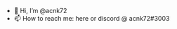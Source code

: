 - 👋 Hi, I’m @acnk72
- 📫 How to reach me: here or discord @ acnk72#3003

<!---
acnk72/acnk72 is a ✨ special ✨ repository because its `README.md` (this file) appears on your GitHub profile.
You can click the Preview link to take a look at your changes.
--->
